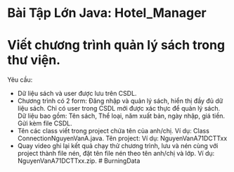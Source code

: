 # Bài Tập Lớn Java: Hotel_Manager
# Viết chương trình quản lý sách trong thư viện.
Yêu cầu:
  - Dữ liệu sách và user được lưu trên CSDL.
  - Chương trình có 2 form: Đăng nhập và quản lý sách, hiển thị đầy đủ dữ liệu sách. Chỉ có user trong CSDL mới được xác thực để quản lý sách. Dữ liệu bao gồm: Tên sách, Thể loại, năm xuất bản, ngày nhập, giá tiền. Gửi kèm file CSDL.
  - Tên các class viết trong project chứa tên của anh/chị. Ví dụ: Class ConnectionNguyenVanA.java. Tên project: Ví dụ: NguyenVanA71DCTTxx
  - Quay video ghi lại kết quả chạy thử chương trình, lưu và nén cùng với project thành file nén, đặt tên file nén theo tên anh/chị và lớp. Ví dụ: NguyenVanA71DCTTxx.zip.
#   B u r n i n g D a t a  
 
